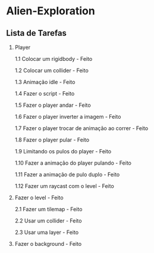 # Alien-Exploration
## Lista de Tarefas
1. Player

    1.1 Colocar um rigidbody - Feito
    
    1.2 Colocar um collider - Feito

    1.3 Animação idle - Feito

    1.4 Fazer o script - Feito

    1.5 Fazer o player andar - Feito

    1.6 Fazer o player inverter a imagem - Feito

    1.7 Fazer o player trocar de animação ao correr - Feito

    1.8 Fazer o player pular - Feito

    1.9 Limitando os pulos do player - Feito

    1.10 Fazer a animação do player pulando - Feito

    1.11 Fazer a animação de pulo duplo - Feito

    1.12 Fazer um raycast com o level - Feito

2. Fazer o level - Feito

    2.1 Fazer um tilemap - Feito

    2.2 Usar um collider - Feito

    2.3 Usar uma layer - Feito

3. Fazer o background - Feito